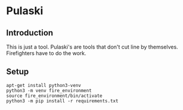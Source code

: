 # Pulaski

## Introduction
This is just a tool.  Pulaski's are tools that don't cut line by themselves.  Firefighters have to do the work.

## Setup
```
apt-get install python3-venv
python3 -m venv fire_environment
source fire_environment/bin/activate
python3 -m pip install -r requirements.txt
```
